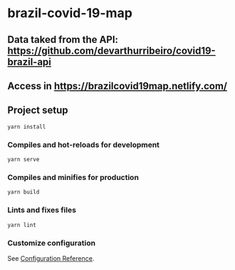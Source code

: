 # brazil-covid-19-map

## Data taked from the API: https://github.com/devarthurribeiro/covid19-brazil-api
## Access in https://brazilcovid19map.netlify.com/

## Project setup
```
yarn install
```

### Compiles and hot-reloads for development
```
yarn serve
```

### Compiles and minifies for production
```
yarn build
```

### Lints and fixes files
```
yarn lint
```

### Customize configuration
See [Configuration Reference](https://cli.vuejs.org/config/).
